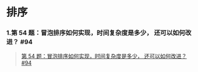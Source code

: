 # 排序

### 1.第 54 题：冒泡排序如何实现，时间复杂度是多少， 还可以如何改进？ #94

> [第 54 题：冒泡排序如何实现，时间复杂度是多少， 还可以如何改进？ #94](https://github.com/Advanced-Frontend/Daily-Interview-Question/issues/94)
